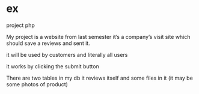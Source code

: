 # ex
project php

My project is a website from last semester it’s a company’s visit site which should save a reviews and sent it.

it will be used by customers and literally  all users 

it works by clicking the submit button

There are two tables in my db it reviews itself and some files in it (it may be some photos of product)
